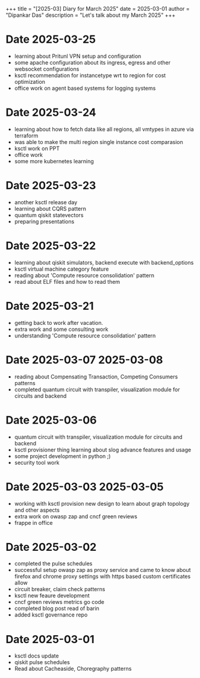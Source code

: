 +++
title = "[2025-03] Diary for March 2025"
date = 2025-03-01
author = "Dipankar Das"
description = "Let's talk about my March 2025"
+++

# Date 2025-03-25
* learning about Pritunl VPN setup and configuration
* some apache configuration about its ingress, egress and other websocket configurations
* ksctl recommendation for instancetype wrt to region for cost optimization
* office work on agent based systems for logging systems

# Date 2025-03-24
* learning about how to fetch data like all regions, all vmtypes in azure via terraform
* was able to make the multi region single instance cost comparasion
* ksctl work on PPT
* office work
* some more kubernetes learning

# Date 2025-03-23
* another ksctl release day
* learning about CQRS pattern
* quantum qiskit statevectors
* preparing presentations

# Date 2025-03-22
* learning about qiskit simulators, backend execute with backend_options
* ksctl virtual machine category feature
* reading about 'Compute resource consolidation' pattern
* read about ELF files and how to read them

# Date 2025-03-21
* getting back to work after vacation.
* extra work and some consulting work
* understanding 'Compute resource consolidation' pattern

# Date 2025-03-07 2025-03-08
* reading about Compensating Transaction, Competing Consumers patterns
* completed quantum circuit with transpiler, visualization module for circuits and backend

# Date 2025-03-06
* quantum circuit with transpiler, visualization module for circuits and backend
* ksctl provisioner thing learning about slog advance features and usage
* some project development in python ;)
* security tool work

# Date 2025-03-03 2025-03-05
* working with ksctl provision new design to learn about graph topology and other aspects
* extra work on owasp zap and cncf green reviews
* frappe in office

# Date 2025-03-02
* completed the pulse schedules
* successful setup owasp zap as proxy service and came to know about firefox and chrome proxy settings with https based custom certificates allow
* circuit breaker, claim check patterns
* ksctl new feaure development
* cncf green reviews metrics go code 
* completed blog post read of barin
* added ksctl governance repo

# Date 2025-03-01
* ksctl docs update
* qiskit pulse schedules
* Read about Cacheaside, Choregraphy patterns
